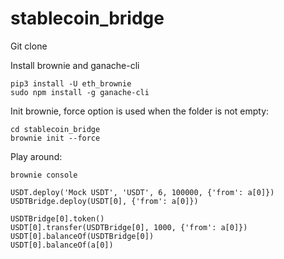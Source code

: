 # stablecoin_bridge

Git clone

Install brownie and ganache-cli

    pip3 install -U eth_brownie
    sudo npm install -g ganache-cli

Init brownie, force option is used when the folder is not empty:

    cd stablecoin_bridge
    brownie init --force

Play around:

    brownie console

    USDT.deploy('Mock USDT', 'USDT', 6, 100000, {'from': a[0]})
    USDTBridge.deploy(USDT[0], {'from': a[0]})

    USDTBridge[0].token()
    USDT[0].transfer(USDTBridge[0], 1000, {'from': a[0]})
    USDT[0].balanceOf(USDTBridge[0])
    USDT[0].balanceOf(a[0])


